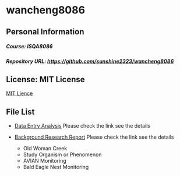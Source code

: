 # wancheng8086
## **Personal Information**
##### Course: ISQA8086
##### Repository URL: https://github.com/sunshine2323/wancheng8086

## **License: MIT License**
[MIT Lience](https://en.wikipedia.org/wiki/MIT_License)

## File List
* [Data Entry Analysis](https://github.com/sunshine2323/wancheng8086/blob/master/Data%20Entry%20Analysis.md) Please check the link see the details

* [Background Research Report](https://github.com/sunshine2323/wancheng8086/blob/master/Background%20Research%20Report.md) Please check the link see the details
  * Old Woman Creek
  * Study Organism or Phenomenon
  * AVIAN Monitoring 
  * Bald Eagle Nest Monitoring

